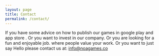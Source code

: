 ```yaml
---
layout: page
title: Contact
permalink: /contact/
---
```

If you have some advice on how to publish our games in google play and app store
.
Or you want to invest in our company.
Or you are looking for a fun and enjoyable job. where people value your work.
Or you want to just say Hello please contact us at:
[info@noagames.co](mailto:info@noagames.co) 



